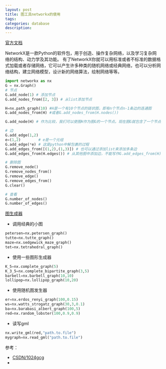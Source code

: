 ```yaml
---
layout: post
title: 图工具networkx的使用
tags:
categories: database
description: 
---
```


[官方文档](https://networkx.github.io/documentation/stable/index.html)

NetworkX是一款Python的软件包，用于创造、操作复杂网络，以及学习复杂网络的结构、动力学及其功能。
有了NetworkX你就可以用标准或者不标准的数据格式加载或者存储网络，它可以产生许多种类的随机网络或经典网络，也可以分析网络结构，建立网络模型，设计新的网络算法，绘制网络等等。

```python
import networkx as nx
G = nx.Graph()
# 节点
G.add_node(1) # 添加节点
G.add_nodes_from([2, 3]) # 从list添加节点

H=nx.path_graph(10) #H是一个有10个节点的链状图，即有n个节点n-1条边的连通图
G.add_nodes_from(H) #或者G.add_nodes_from(H.nodes())

G.add_node(H) # 作为比较，我们可以使图H作为图G的一个节点。现在图G就包含了一个节点H,即该节点是一个图。可以看到这种灵活性是非常强大的，它允许图的图，文件的图，函数的图等等。

# 边
G.add_edge(1,2)
e=(1,2)        # e是一个元组
G.add_edge(*e) # 这是python中解包裹的过程
G.add_edges_from([(1,2),(1,3)]) # 也可以通过添加list来添加多条边
G.add_edges_from(H.edges()) # 从其他图中添加边，不能写作G.add_edges_from(H)

# 删除图
G.remove_node()
G.remove_nodes_from()
G.remove_edge()
G.remove_edges_from()
G.clear()

# 查看
G.number_of_nodes()
G.number_of_edges()

```

[图生成器](https://networkx.github.io/documentation/stable/reference/generators.html?highlight=random_graphs#module-networkx.generators.random_graphs)

* 调用经典的小图

```python
petersen=nx.petersen_graph()
tutte=nx.tutte_graph()
maze=nx.sedgewick_maze_graph()
tet=nx.tetrahedral_graph()
```

* 使用一些图形生成器

```python
K_5=nx.complete_graph(5)
K_3_5=nx.complete_bipartite_graph(3,5)
barbell=nx.barbell_graph(10,10)
lollipop=nx.lollipop_graph(10,20)
```

* 使用随机图发生器

```python
er=nx.erdos_renyi_graph(100,0.15)
ws=nx.watts_strogatz_graph(30,3,0.1)
ba=nx.barabasi_albert_graph(100,5)
red=nx.random_lobster(100,0.9,0.9)
```

* 读写gml

```python
nx.write_gml(red,"path.to.file")
mygraph=nx.read_gml("path.to.file")
```


参考：
* [CSDN/1024gcg](https://blog.csdn.net/qq_31192383/article/details/53748129)
* 

